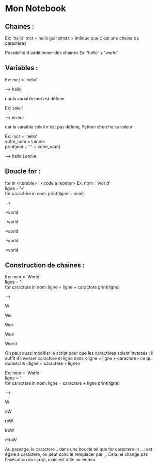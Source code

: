 # Mon Notebook
## Chaines :

Ex: 
'hello'
mot = hello   guillemets = indique que c´est une chaine de caractères

Possibilité d´additionner des chaines
Ex: 
'hello' + 'world'

## Variables :

Ex: 
mot = 'hello'  

--> 
  hello   
  
  
  car la variable mot est définie
  
  
Ex: 
soleil 

--> 
  erreur   
  
  car la varaible soleil n´est pas définie, Python cherche sa valeur

Ex:
mot = 'hello'  
votre_nom = Lennie  
print(mot + ' ' + votre_nom) 

--> 
  hello Lennie

## Boucle for :

for <variable> in <itérable> : <code à repéter>
Ex: 
nom : 'world'   
ligne = '-'  
for caractere in nom: 
   print(ligne + nom)
                                    
  --> 
  
  -world
  
  -world
  
  -world
  
  -world
  
  -world
  
## Construction de chaines :
  
Ex: 
nom = 'World'    
ligne = ' '    
for caractere in nom:
    ligne = ligne + caractere
    print(ligne)
  
-->

  W
  
  Wo
  
  Wor
  
  Worl
  
  World
  
On peut aussi modifier le script pour que les caractères soient inversés :
  Il suffit d´inverser caractere et ligne dans <ligne = ligne + caractere> ce qui donnerais <ligne = caractere + ligne>
  
Ex: 
nom = 'World'    
ligne = ' '    
for caractere in nom:
    ligne = caractere + ligne
    print(ligne)
  
-->
  
  W
  
  oW
  
  roW
  
  lroW
  
  dlroW

Au passage, le caractere _ dans une boucle tel que for caractere in ...: est égale à caractere, on peut donc le remplacer par _. Cela ne change pas l'exécution du script, mais est utile au lecteur.



